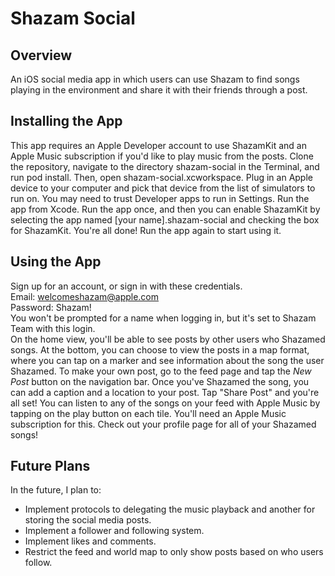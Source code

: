 # Shazam Social

## Overview
An iOS social media app in which users can use Shazam to find songs playing in the environment and share it with their friends through a post.

## Installing the App
This app requires an Apple Developer account to use ShazamKit and an Apple Music subscription if you'd like to play music from the posts. Clone the repository, navigate to the directory shazam-social in the Terminal, and run pod install. Then, open shazam-social.xcworkspace. Plug in an Apple device to your computer and pick that device from the list of simulators to run on. You may need to trust Developer apps to run in Settings. Run the app from Xcode. Run the app once, and then you can enable ShazamKit by selecting the app named \[your name\].shazam-social and checking the box for ShazamKit. You're all done! Run the app again to start using it.

## Using the App
Sign up for an account, or sign in with these credentials.\
Email: welcomeshazam@apple.com\
Password: Shazam!\
You won't be prompted for a name when logging in, but it's set to Shazam Team with this login.\
On the home view, you'll be able to see posts by other users who Shazamed songs. At the bottom, you can choose to view the posts in a map format, where you can tap on a marker and see information about the song the user Shazamed. To make your own post, go to the feed page and tap the _New Post_ button on the navigation bar. Once you've Shazamed the song, you can add a caption and a location to your post. Tap "Share Post" and you're all set! You can listen to any of the songs on your feed with Apple Music by tapping on the play button on each tile. You'll need an Apple Music subscription for this. Check out your profile page for all of your Shazamed songs!

## Future Plans
In the future, I plan to:
- Implement protocols to delegating the music playback and another for storing the social media posts.
- Implement a follower and following system.
- Implement likes and comments.
- Restrict the feed and world map to only show posts based on who users follow. 
